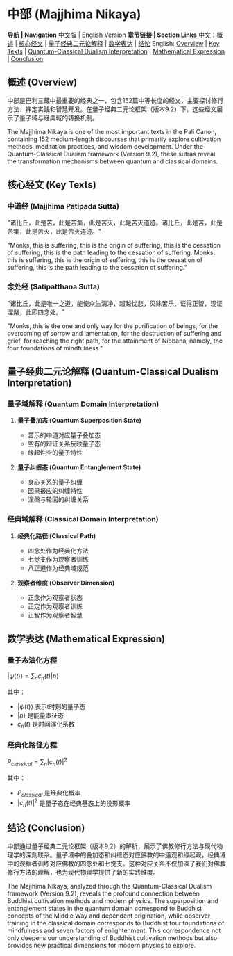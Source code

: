 # 中部 (Majjhima Nikaya)

**导航 | Navigation**
[中文版](#中部解析) | [English Version](#majjhima-nikaya-analysis)
**章节链接 | Section Links**
中文：[概述](#概述-overview) | [核心经文](#核心经文-key-texts) | [量子经典二元论解释](#量子经典二元论解释-quantum-classical-dualism-interpretation) | [数学表达](#数学表达-mathematical-expression) | [结论](#结论-conclusion)
English: [Overview](#概述-overview) | [Key Texts](#核心经文-key-texts) | [Quantum-Classical Dualism Interpretation](#量子经典二元论解释-quantum-classical-dualism-interpretation) | [Mathematical Expression](#数学表达-mathematical-expression) | [Conclusion](#结论-conclusion)

## 概述 (Overview)

中部是巴利三藏中最重要的经典之一，包含152篇中等长度的经文，主要探讨修行方法、禅定实践和智慧开发。在量子经典二元论框架（版本9.2）下，这些经文展示了量子域与经典域的转换机制。

The Majjhima Nikaya is one of the most important texts in the Pali Canon, containing 152 medium-length discourses that primarily explore cultivation methods, meditation practices, and wisdom development. Under the Quantum-Classical Dualism framework (Version 9.2), these sutras reveal the transformation mechanisms between quantum and classical domains.

## 核心经文 (Key Texts)

### 中道经 (Majjhima Patipada Sutta)
"诸比丘，此是苦，此是苦集，此是苦灭，此是苦灭道迹。诸比丘，此是苦，此是苦集，此是苦灭，此是苦灭道迹。"

"Monks, this is suffering, this is the origin of suffering, this is the cessation of suffering, this is the path leading to the cessation of suffering. Monks, this is suffering, this is the origin of suffering, this is the cessation of suffering, this is the path leading to the cessation of suffering."

### 念处经 (Satipatthana Sutta)
"诸比丘，此是唯一之道，能使众生清净，超越忧悲，灭除苦乐，证得正智，现证涅槃，此即四念处。"

"Monks, this is the one and only way for the purification of beings, for the overcoming of sorrow and lamentation, for the destruction of suffering and grief, for reaching the right path, for the attainment of Nibbana, namely, the four foundations of mindfulness."

## 量子经典二元论解释 (Quantum-Classical Dualism Interpretation)

### 量子域解释 (Quantum Domain Interpretation)
1. **量子叠加态 (Quantum Superposition State)**
   - 苦乐的中道对应量子叠加态
   - 空有的辩证关系反映量子态
   - 缘起性空的量子特性

2. **量子纠缠态 (Quantum Entanglement State)**
   - 身心关系的量子纠缠
   - 因果报应的纠缠特性
   - 涅槃与轮回的纠缠关系

### 经典域解释 (Classical Domain Interpretation)
1. **经典化路径 (Classical Path)**
   - 四念处作为经典化方法
   - 七觉支作为观察者训练
   - 八正道作为经典域规范

2. **观察者维度 (Observer Dimension)**
   - 正念作为观察者状态
   - 正定作为观察者训练
   - 正智作为观察者智慧

## 数学表达 (Mathematical Expression)

### 量子态演化方程

$`
|\psi(t)\rangle = \sum_{n} c_n(t)|n\rangle
`$

其中：
- $`|\psi(t)\rangle`$ 表示t时刻的量子态
- $`|n\rangle`$ 是能量本征态
- $`c_n(t)`$ 是时间演化系数

### 经典化路径方程

$`
P_{classical} = \sum_{n} |c_n(t)|^2
`$

其中：
- $`P_{classical}`$ 是经典化概率
- $`|c_n(t)|^2`$ 是量子态在经典基态上的投影概率

## 结论 (Conclusion)

中部通过量子经典二元论框架（版本9.2）的解析，展示了佛教修行方法与现代物理学的深刻联系。量子域中的叠加态和纠缠态对应佛教的中道观和缘起观，经典域中的观察者训练对应佛教的四念处和七觉支。这种对应关系不仅加深了我们对佛教修行方法的理解，也为现代物理学提供了新的实践维度。

The Majjhima Nikaya, analyzed through the Quantum-Classical Dualism framework (Version 9.2), reveals the profound connection between Buddhist cultivation methods and modern physics. The superposition and entanglement states in the quantum domain correspond to Buddhist concepts of the Middle Way and dependent origination, while observer training in the classical domain corresponds to Buddhist four foundations of mindfulness and seven factors of enlightenment. This correspondence not only deepens our understanding of Buddhist cultivation methods but also provides new practical dimensions for modern physics to explore.